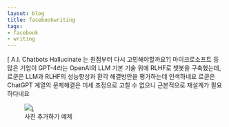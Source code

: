 ```yaml
---
layout: blog
title: facebookwriting
tags:
- facebook
- writing
---
```


[ A.I. Chatbots Hallucinate 는 원점부터 다시 고민해야할까요?]
마이크로소프트 등 많은 기업이 GPT-4라는  OpenAI의 LLM 기본 기술 위에 RLHF로  챗봇을 구축했는데, 
르쿤은 LLM과 RLHF의 성능향상과 환각 해결방안을 평가하는데 인색하네요
르쿤은 ChatGPT 계열의 문제해결은 미세 조정으로 고칠 수 없으니 근본적으로 재설계가 필요하다네요
<figure class="align-center">
  <a href="https://twitter.com/rao2z/status/1653037048306212877?s=46&t=VQWjLZicHNAJiTZeJ1maVg">
  <img src="{{site.baseurl}}/assets/book/lecun_llm.jpg">\
  </a> 
  <figcaption>사진 추가하기 예제</figcaption>
</figure>